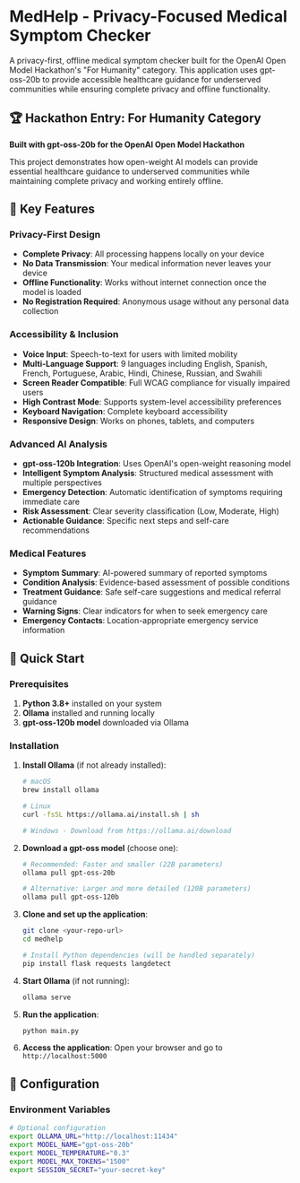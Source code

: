 # MedHelp - Privacy-Focused Medical Symptom Checker

A privacy-first, offline medical symptom checker built for the OpenAI Open Model Hackathon's "For Humanity" category. This application uses gpt-oss-20b to provide accessible healthcare guidance for underserved communities while ensuring complete privacy and offline functionality.

## 🏆 Hackathon Entry: For Humanity Category

**Built with gpt-oss-20b for the OpenAI Open Model Hackathon**

This project demonstrates how open-weight AI models can provide essential healthcare guidance to underserved communities while maintaining complete privacy and working entirely offline.

## 🌟 Key Features

### Privacy-First Design
- **Complete Privacy**: All processing happens locally on your device
- **No Data Transmission**: Your medical information never leaves your device
- **Offline Functionality**: Works without internet connection once the model is loaded
- **No Registration Required**: Anonymous usage without any personal data collection

### Accessibility & Inclusion
- **Voice Input**: Speech-to-text for users with limited mobility
- **Multi-Language Support**: 9 languages including English, Spanish, French, Portuguese, Arabic, Hindi, Chinese, Russian, and Swahili
- **Screen Reader Compatible**: Full WCAG compliance for visually impaired users
- **High Contrast Mode**: Supports system-level accessibility preferences
- **Keyboard Navigation**: Complete keyboard accessibility
- **Responsive Design**: Works on phones, tablets, and computers

### Advanced AI Analysis
- **gpt-oss-120b Integration**: Uses OpenAI's open-weight reasoning model
- **Intelligent Symptom Analysis**: Structured medical assessment with multiple perspectives
- **Emergency Detection**: Automatic identification of symptoms requiring immediate care
- **Risk Assessment**: Clear severity classification (Low, Moderate, High)
- **Actionable Guidance**: Specific next steps and self-care recommendations

### Medical Features
- **Symptom Summary**: AI-powered summary of reported symptoms
- **Condition Analysis**: Evidence-based assessment of possible conditions
- **Treatment Guidance**: Safe self-care suggestions and medical referral guidance
- **Warning Signs**: Clear indicators for when to seek emergency care
- **Emergency Contacts**: Location-appropriate emergency service information

## 🚀 Quick Start

### Prerequisites

1. **Python 3.8+** installed on your system
2. **Ollama** installed and running locally
3. **gpt-oss-120b model** downloaded via Ollama

### Installation

1. **Install Ollama** (if not already installed):
   ```bash
   # macOS
   brew install ollama
   
   # Linux
   curl -fsSL https://ollama.ai/install.sh | sh
   
   # Windows - Download from https://ollama.ai/download
   ```

2. **Download a gpt-oss model** (choose one):
   ```bash
   # Recommended: Faster and smaller (22B parameters)
   ollama pull gpt-oss-20b
   
   # Alternative: Larger and more detailed (120B parameters)
   ollama pull gpt-oss-120b
   ```

3. **Clone and set up the application**:
   ```bash
   git clone <your-repo-url>
   cd medhelp
   
   # Install Python dependencies (will be handled separately)
   pip install flask requests langdetect
   ```

4. **Start Ollama** (if not running):
   ```bash
   ollama serve
   ```

5. **Run the application**:
   ```bash
   python main.py
   ```

6. **Access the application**:
   Open your browser and go to `http://localhost:5000`

## 🔧 Configuration

### Environment Variables

```bash
# Optional configuration
export OLLAMA_URL="http://localhost:11434"
export MODEL_NAME="gpt-oss-20b"
export MODEL_TEMPERATURE="0.3"
export MODEL_MAX_TOKENS="1500"
export SESSION_SECRET="your-secret-key"
